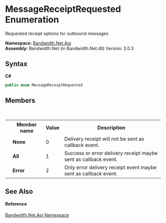 ﻿# MessageReceiptRequested Enumeration
 

Requested receipt options for outbound messages

**Namespace:**&nbsp;<a href ="N_Bandwidth_Net_Api.md">Bandwidth.Net.Api</a><br />**Assembly:**&nbsp;Bandwidth.Net (in Bandwidth.Net.dll) Version: 3.0.3

## Syntax

**C#**<br />
``` C#
public enum MessageReceiptRequested
```


## Members
&nbsp;<table><tr><th></th><th>Member name</th><th>Value</th><th>Description</th></tr><tr><td /><td target="F:Bandwidth.Net.Api.MessageReceiptRequested.None">**None**</td><td>0</td><td>Delivery receipt will not be sent as callback event.</td></tr><tr><td /><td target="F:Bandwidth.Net.Api.MessageReceiptRequested.All">**All**</td><td>1</td><td>Success or error delivery receipt maybe sent as callback event.</td></tr><tr><td /><td target="F:Bandwidth.Net.Api.MessageReceiptRequested.Error">**Error**</td><td>2</td><td>Only error delivery receipt event maybe sent as callback event.</td></tr></table>

## See Also


#### Reference
<a href ="N_Bandwidth_Net_Api.md">Bandwidth.Net.Api Namespace</a><br />